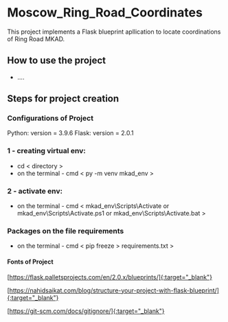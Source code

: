 # Moscow_Ring_Road_Coordinates
This project implements a Flask blueprint apllication to locate coordinations of Ring Road MKAD.

## How to use the project
* ....


## Steps for project creation

### Configurations of Project

Python: version = 3.9.6
Flask: version = 2.0.1

### 1 - creating virtual env: 

* cd < directory > 
* on the terminal - cmd < py -m venv mkad_env >

### 2 - activate env:

* on the terminal - cmd < mkad_env\Scripts\Activate or mkad_env\Scripts\Activate.ps1 or mkad_env\Scripts\Activate.bat >

### Packages on the file requirements
* on the terminal - cmd < pip freeze > requirements.txt >

#### Fonts of Project

[https://flask.palletsprojects.com/en/2.0.x/blueprints/]{:target="_blank"}

[https://nahidsaikat.com/blog/structure-your-project-with-flask-blueprint/]{:target="_blank"}

[https://git-scm.com/docs/gitignore/]{:target="_blank"}